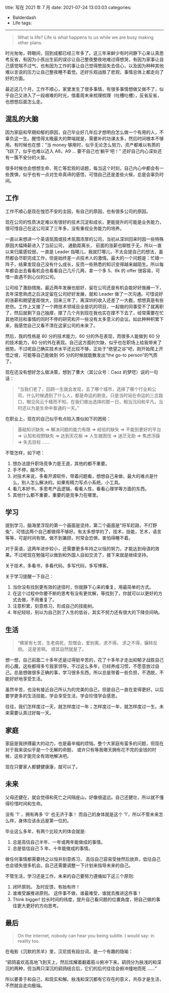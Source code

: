 title: 写在 2021 年 7 月
date: 2021-07-24 13:03:03
categories:
- Balderdash
- Life
tags:
---
> What is life? 
> Life is what happens to us while we are busy making other plans.

时光匆匆，转眼间，回到成都已经三年多了。这三年来鲜少有时间静下心来认真思考反省，有因为小孩出生前的误诊让自己整夜整夜地难过得想哭，有因为家事让自己感觉喘不过气，也有因为工作的事让自己觉得憋屈失去信心，以及因为种种其他难以言说的压力让自己整夜睡不着觉。还好乐观战胜了悲观，事情总体上都走向了好的方面。

最近这几个月，工作不顺心，家里发生了很多事情，有很多事情想做又做不了，似乎自己又进入了一段艰难的时光，借着周末来梳理梳理（吐槽吐槽），反省反省，也想想后面怎么走。


## 混乱的大脑

因为家庭和早期抑郁的原因，自己毕业好几年后才想明白怎么做一个有用的人，不辜负这一生。醒悟得太晚最大的弊端就是，需要补的功课太多，然后时间根本不够用。有时候也在想：“当 money 够用时，似乎无论怎么努力，资产都难以有质的飞跃了，似乎也难以迈入 A8，A9 ...  要不自己也‘躺平’吧！” 还好自己内心深处还有一簇不安分的火苗。

很多时候也会想想生命、死亡等宏观的话题，每当这个时刻，自己内心中都会有一些畏惧，似乎也有一点对生命真谛的感悟，可惜自己还是差些火候，总是会辜负时间。

## 工作
工作不顺心是现在惶恐不安的主因，有自己的原因，也有很多公司的原因。
<!-- more -->

现在公司的性质决定难以有很好的技术沉淀和成长，更能提升的可能是业务能力，很可惜自己在这公司呆了三年多，没有重视业务能力的培养。

一直以来想进一个英语氛围或技术氛围浓厚的公司，当初从深圳回来时因一些特殊原因大幅降薪进入了当前公司， 通勤距离长， 前面的涨薪也聊胜于无，所以一直以来归属感较弱，一直是 Leader 指哪儿，我就打哪儿，不太会提自己的想法，虽然都会尽职完成工作，但是始终差一点技术人的激情。最大的一个问题是：忙碌一阵子，结果发现自己没有什么成长，反而一些熟悉的知识变得越来越陌生。所以每年都会出去看看机会也看看自己几斤几两，拿一个多 5、6k 的 offer 很容易，可惜一直遇不到心仪的公司。

公司给了激励措施，最近两年发展也挺好，留在公司还是有机会能好好施展一下，去年深思熟虑之后决定留在公司好好发展，就和 Leader 做了一次沟通。可惜说好的涨薪和期望差距很大，回来三年了，离深圳的收入还差了一大截，想想真是有些悲伤。工作上又接了一个跨技术领域且全是坑的项目，一起做的同事受不了就离职了，然后就剩下自己独撑，撑了几个月到现在我也实在撑不下去了，经常需要在忙其他项目和事情的同时不停的研究和开一些没有太多意义的会议。如此种种积累下来，我感觉自己又看不清在这家公司的未来了。

然后，我的性格是 80 分的技术能力，60 分的外在表现，而很多人能做到 60 分的技术能力，80 分的外在表现。自己这方面的欠缺，似乎也在职场上给我带来了弱势。不过呢自己确实技术水平还比较不够，正处于“绝望之谷”吧，刚开始爬上开悟之坡，可能等自己能做到 95 分的时候就能散发出“the go-to person”的气质了。

现在还没有想好怎么做决策，想到了曹大（其公众号：Caoz 的梦呓）说的一句话：
> “当我们老了，回顾一生就会发现，去了哪个城市，选择了哪个行业和公司，什么时候遇到了什么人，都是命运的剧变。只是当时站在命运的三岔路口，眼见风云千樯而不知。在我们做出选择的那一日，相当沉闷和平凡，当时还以为是生命中普通的一天。”

在职业上，现在的自己似乎有点陷入类似如下的困局：
> 基础知识缺失 =>  解决问题的能力有限 => 经验的缺失 => 不能到更好的平台 => 认知和视野缺失 =>  达到天花板 => 人生被困住 =>  迷茫无助 => 焦虑浮躁 => 失去目标 ……

不管怎样，如下吧：
1. 想办法提升职场竞争力是王道，其他的都不重要。
2. 手不停，脑不停。
3. 对技术来说，多看开源软件，带着问题看，想想自己来做，最大的难点是什么，别人怎么解决的。如果有精力写点小系统，小工具。
4. 看几本好书，多思考产品逻辑，看看人性，看看心理学等方面的东西。
5. 其他什么都不重要，重要的是竞争力在哪里。

## 学习

提到学习，脑海里浮现的第一个画面是坚持，第二个画面是"将军赶路，不打野兔"，可惜这两个自己都做得不够好。有太多想学的了，技术，技能，艺术，语言等等，可是时间有限，做不到兼顾，时常会恐惧，害怕得睡不着。

对于英语，这两年进步较小，还需要更多年持之以恒的努力，才能达到母语的效果。不过呢现在勉强可以做到和外国人自如交流了，接下来就是继续坚持。

关于技术，多看书，多看代码，多写代码，多写博客。

关于学习提醒一下自己：
1. 当你没有找到更有效的途径时，你就静下心来的重复，用最简单的方式。
2. 在这个过程中你要不断的思考有没有更优解，等找到了，你就可以以更好的方式去做，不用重复了。
3. 注意积累，刻意练习，形成自己的技能树。
4. 年纪轻轻，别以为自己到了人生的低谷，其实不努力还有很大的下降空间呐。

## 生活

> “佛家有七苦，生老病死，怨憎会，爱别离，求不得。
> 求之不得，辗转反侧。
> 这是苦啊。
> 顺其自然就是了。

想一想，自己前面二十多年还是过得挺辛苦的，花了十多年才走出抑郁才战胜自己的心魔，这些都得多亏我家领导。不过这么多年，已经养成习惯，不愿意放过自己。总是想做很多正确的事，学习很多东西，所以总是带着一些负担，不洒脱，不能好好地享受生活。

虽然辛苦，也没有接近自己所认为的完美的自己，但是自己一直在变得更好。以后要学更多的生活技能，学会享受生活，学会珍惜学会感恩。

往往，我们怎样度过一天，就怎样度过一年；怎样度过一年，就怎样度过一生。未来需要认真过好每一天。

## 家庭

家庭是我拼搏最大的动力，也是最辛福的烦恼。整个大家庭有蛮多的问题，但现在对于我来说似乎是一个无解的命题， 或许只有等我哪天拥有花不完的金钱的时候，这些才能完全有效地解决吧。

现在只要家人都健健康康，就可以了。

## 未来

父母还健在，就会觉得和死亡之间隔座山，好像很遥远。自己还健壮，所以就不懂得珍惜时间和生命。

没有 '1' ，拥有再多 '0' 也无济于事！ 而自己的身体就是这个 ‘1’，所以不管未来怎么样，身体应该永远是第一位的。

毕业这么多年，有两个比较大的体会就是:
1. 总是高估自己半年、一年或两年能做成的事情。
2. 总是低估自己 5 年、十年能做成的事情。

做任何事情都需要持之以恒并刻意练习， 高估自己容易受挫然后放弃，低估自己也会错失很多机会。自己还需要调整一下计划来指导未来的自己。

不管生活，学习还是工作，未来的自己要努力遵循如下这三个原则:
1. 闭环原则。 
及时反馈，有始有终！
2.  谁难受誰推进原则。
这件事不做，谁最难受，谁就去推进这件事！
3. Think bigger!
拉长时间的纬度，提升自己看问题的位置角度，把自己做的事往更大更好的方向思考。


## 最后
> On the internet, nobody can hear you being subtle.
> I would say: in reality too.

在电影《沉默的羔羊​》里，汉尼拔有段台词，是一个有趣的隐喻：

“鹞鸽喜欢高高地飞到天上，然后炫耀着翻着筋斗俯冲下来。鹞鸽分为肤浅的和深沉的两种，但当两只深沉的鹞鸽结合后，它们的后代往往会俯冲撞地而死 ……”

所以要善于和自己，和现实和解。肤浅和深沉都有它存在的意义，共存才是生活，不然就会走向极端。

